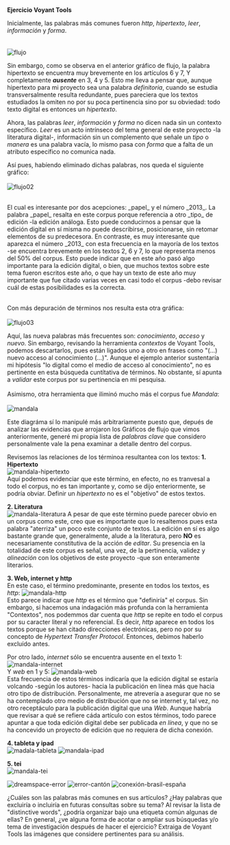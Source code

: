 **Ejercicio Voyant Tools**

Inicialmente, las palabras más comunes fueron _http_, _hipertexto_, _leer_, _información_ y _forma_. <br/><br/><br/>
![flujo](img/flujo.png)

Sin embargo, como se observa en el anterior gráfico de flujo, la palabra hipertexto se encuentra muy brevemente en los artículos 6 y 7, Y completamente ***ausente*** en 3, 4 y 5. Esto me lleva a pensar que, aunque hipertexto para mi proyecto sea una palabra _definitoria_, cuando se estudia transversalmente resulta redundante, pues pareciera que los textos estudiados la omiten no por su poca pertinencia sino por su obviedad: todo texto digital es entonces un _hipertexto_. <br/>

Ahora, las palabras _leer_, _información_ y _forma_ no dicen nada sin un contexto específico. _Leer_ es un acto intrínseco del tema general de este proyecto -la literatura digital-, información sin un complemento que señale un _tipo_ o _manera_ es una palabra vacía, lo mismo pasa con _forma_ que a falta de un atributo específico no comunica nada. 
<br/>

Así pues, habíendo eliminado dichas palabras, nos queda el siguiente gráfico: <br/><br/>
![flujo02](img/flujo02.png)

<br/>
El cual es interesante por dos acepciones: _papel_ y el número _2013_. La palabra _papel_ resalta en este corpus porque referencia a otro _tipo_ de edición -la edición análoga. Esto puede conducirnos a pensar que la edición digital en sí misma no puede describirse, posicionarse, sin retomar elementos de su predecesora. En contraste, es muy interesante que aparezca el número _2013_ con esta frecuencia en la mayoría de los textos -se encuentra brevemente en los textos 2, 6 y 7, lo que representa menos del 50% del corpus. Esto puede indicar que en este año pasó algo importante para la edición digital, o bien, que muchos textos sobre este tema fueron escritos este año, o que hay un texto de este año muy importante que fue citado varias veces en casi todo el corpus -debo revisar cuál de estas posibilidades es la correcta. 
<br/><br/>

Con más depuración de términos nos resulta esta otra gráfica: <br/><br/>
![flujo03](img/flujo03.png)
<br/>

Aquí, las nueva palabras más frecuentes son: _conocimiento_, _acceso_ y _nuevo_. Sin embargo, revisando la herramienta _contextos_ de Voyant Tools, podemos descartarlos, pues están ligados uno a otro en frases como "(...) nuevo acceso al conocimiento (...)". Aunque el ejemplo anterior sustentaría mi hipótesis "lo digital como el medio de acceso al conocimiento", no es pertinente en esta búsqueda cuntítativa de términos. No obstante, sí apunta a _validar_ este corpus por su pertinencia en mi pesquisa. 
<br/><br/>
Asimismo, otra herramienta que iliminó mucho más el corpus fue _Mandala_: <br/><br/>
![mandala](img/mandala.png)
<br/>

Este diagráma sí lo manipulé más arbitrariamente puesto que, depués de analizar las evidencias que arrojaron los Gráficos de flujo que vimos anteriormente, generé mi propia lista de _palabras clave_ que considero personalmente vale la pena examinar a detalle dentro del corpus.

Revisemos las relaciones de los términoa resultantea con los textos: 
**1. Hipertexto**<br/>
![mandala-hipertexto](img/mandala-hipertexto.png)
<br/>
Aquí podemos evidenciar que este término, en efecto, no es tranvesal a todo el corpus, no es tan importante y, como se dijo enteriormente, se podría obviar. Definir un _hipertexto_ no es el "objetivo" de estos textos. 

**2. Literatura** <br/>
![mandala-literatura](img/mandala-literatura.png)
A pesar de que este término puede parecer obvio en un corpus como este, creo que es importante que lo resaltemos pues esta palabra "aterriza" un poco este conjunto de textos. La edición en sí es algo bastante grande que, generalmente, alude a la literatura, pero **NO** es necesariamente constitutiva de la acción de _editar_. Su presencia en la totalidad de este corpus es señal, una vez, de la pertinencia, validez y _alineación_ con los objetivos de este proyecto -que son enteramente literarios.

**3. Web, internet y http** <br/>
En este caso, el término predominante, presente en todos los textos, es _http_: ![mandala-http](img/mandala-http.png) <br/>
Esto parece indicar que _http_ es el término que "definiría" el corpus. Sin embargo, si hacemos una indagación más profunda con la herramienta "Contextos", nos podemmos dar cuenta que _http_ se repite en todo el corpus por su caracter literal y no referencial. Es decir, _http_ aparece en todos los textos porque se han citado direcciones electrónicas, pero no por su concepto de _Hypertext Transfer Protocol_. Entonces, debimos haberlo excluído antes. <br/>

Por otro lado, _internet_ sólo se encuentra ausente en el texto 1: ![mandala-internet](img/mandala-internet.png) <br/>
Y _web_ en 1 y 5: ![mandala-web](img/mandala-web.png) <br/>
Esta frecuencia de estos términos indicaría que la edición digital se estaría volcando -según los autores- hacia la publicación en línea más que hacia otro tipo de distribución. Personalmente, me atrevería a asegurar que no se ha contemplado otro medio de distribución que no se internet y, tal vez, no otro receptáculo para la publicación digital que una _Web_. Aunque habría que revisar a qué se refiere cáda artículo con estos términos, todo parece apuntar a que toda edición digital debe ser publicada _en línea_, y que no se ha concevido un proyecto de edición que no requiera de dicha conexión.





**4. tableta y ipad** <br/>
![madala-tableta](img/madala-tableta.png)
![mandala-ipad](img/mandala-ipad.png)

**5. tei** <br/>
![mandala-tei](img/mandala-tei.png)


![dreamspace-error](img/dreamspace-error.png)
![error-cantón](img/error-cantón.png)
![conexión-brasil-españa](img/conexión-brasil-españa.png)

¿Cuáles son las palabras más comunes en sus artículos? 
¿Hay palabras que excluiría o incluiría en futuras consultas sobre su tema? 
Al revisar la lista de "distinctive words", ¿podría organizar bajo una etiqueta común algunas de ellas? 
En general, ¿ve alguna forma de acotar o ampliar sus búsquedas y/o tema de investigación después de hacer el ejercicio?
Extraiga de Voyant Tools las imágenes que considere pertinentes para su análisis.
